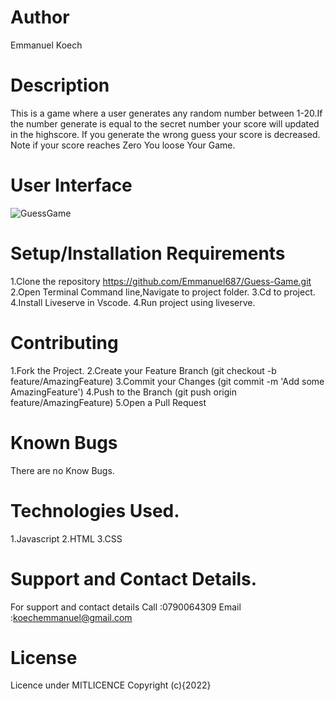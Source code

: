 # Author
Emmanuel Koech

# Description
This is a game where a user generates any random number between 1-20.If the number generate is equal to the secret number your score will updated in the highscore.
If you generate the wrong guess your score is decreased.
Note if your score reaches Zero You loose Your Game.

# User Interface 
![GuessGame](https://user-images.githubusercontent.com/93251478/195604220-7b02571c-aaf3-4e8c-b576-32db39ec9138.png)


# Setup/Installation Requirements
1.Clone the repository https://github.com/Emmanuel687/Guess-Game.git 
2.Open Terminal Command line,Navigate to project folder. 
3.Cd to project. 
4.Install Liveserve in Vscode.
4.Run project using liveserve.

# Contributing
1.Fork the Project. 
2.Create your Feature Branch (git checkout -b feature/AmazingFeature) 
3.Commit your Changes (git commit -m 'Add some AmazingFeature') 
4.Push to the Branch (git push origin feature/AmazingFeature) 
5.Open a Pull Request

# Known Bugs
There are no Know Bugs.

# Technologies Used.
1.Javascript
2.HTML
3.CSS

# Support and Contact Details.
 For support and contact details
 Call  :0790064309
 Email :koechemmanuel@gmail.com

 # License
 Licence under MITLICENCE Copyright (c){2022}
